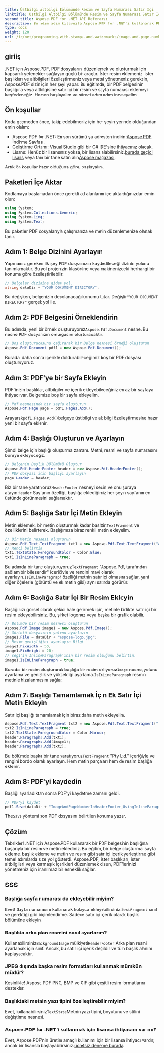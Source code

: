 ```yaml
---
title: Üstbilgi Altbilgi Bölümünde Resim ve Sayfa Numarası Satır İçi
linktitle: Üstbilgi Altbilgi Bölümünde Resim ve Sayfa Numarası Satır İçi
second_title: Aspose.PDF for .NET API Referansı
description: Bu adım adım kılavuzla Aspose.PDF for .NET'i kullanarak PDF'nin başlık bölümüne satır içi resim ve sayfa numarasının nasıl ekleneceğini öğrenin.
type: docs
weight: 120
url: /tr/net/programming-with-stamps-and-watermarks/image-and-page-number-in-header-footer-section-inline/
---
```

## giriiş

.NET için Aspose.PDF, PDF dosyalarını düzenlemek ve oluşturmak için kapsamlı yetenekler sağlayan güçlü bir araçtır. İster resim eklemeniz, ister başlıkları ve altbilgileri özelleştirmeniz veya metni yönetmeniz gereksin, Aspose.PDF sizin için her şeyi yapar. Bu eğitimde, bir PDF belgesinin başlığına veya altbilgisine satır içi bir resim ve sayfa numarası eklemeyi keşfedeceğiz. Hemen başlayalım ve süreci adım adım inceleyelim.

## Ön koşullar

Koda geçmeden önce, takip edebilmeniz için her şeyin yerinde olduğundan emin olalım:

-  Aspose.PDF for .NET: En son sürümü şu adresten indirin:[Aspose PDF İndirme Sayfası](https://releases.aspose.com/pdf/net/).
- Geliştirme Ortamı: Visual Studio gibi bir C# IDE'sine ihtiyacınız olacak.
-  Lisans: Henüz bir lisansınız yoksa, bir lisans alabilirsiniz.[burada geçici lisans](https://purchase.aspose.com/temporary-license/) veya tam bir tane satın alın[Aspose mağazası](https://purchase.aspose.com/buy).

Artık ön koşullar hazır olduğuna göre, başlayalım.

## Paketleri İçe Aktar

Kodlamaya başlamadan önce gerekli ad alanlarını içe aktardığınızdan emin olun:

```csharp
using System;
using System.Collections.Generic;
using System.Linq;
using System.Text;
```

Bu paketler PDF dosyalarıyla çalışmanıza ve metin düzenlemenize olanak tanır.

## Adım 1: Belge Dizinini Ayarlayın

Yapmamız gereken ilk şey PDF dosyamızın kaydedileceği dizinin yolunu tanımlamaktır. Bu yol projenizin klasörüne veya makinenizdeki herhangi bir konuma göre özelleştirilebilir.

```csharp
// Belgeler dizinine giden yol.
string dataDir = "YOUR DOCUMENT DIRECTORY";
```

 Bu değişken, belgenizin depolanacağı konumu tutar. Değiştir`"YOUR DOCUMENT DIRECTORY"` gerçek yol ile.

## Adım 2: PDF Belgesini Örneklendirin

 Bu adımda, yeni bir örnek oluşturuyoruz`Aspose.Pdf.Document` nesne. Bu nesne PDF dosyanızın omurgasını oluşturacaktır.

```csharp
// Boş oluşturucusunu çağırarak bir Belge nesnesi örneği oluşturun
Aspose.Pdf.Document pdf1 = new Aspose.Pdf.Document();
```

Burada, daha sonra içerikle doldurabileceğimiz boş bir PDF dosyası oluşturuyoruz.

## Adım 3: PDF'ye bir Sayfa Ekleyin

PDF'inizin başlıklar, altbilgiler ve içerik ekleyebileceğiniz en az bir sayfaya ihtiyacı var. Belgemize boş bir sayfa ekleyelim.

```csharp
// Pdf nesnesinde bir sayfa oluşturun
Aspose.Pdf.Page page = pdf1.Pages.Add();
```

 Arayarak`pdf1.Pages.Add()`belgeye üst bilgi ve alt bilgi özelleştirmesine hazır yeni bir sayfa eklenir.

## Adım 4: Başlığı Oluşturun ve Ayarlayın

Şimdi belge için başlığı oluşturma zamanı. Metni, resmi ve sayfa numarasını buraya ekleyeceğiz.

```csharp
// Belgenin Başlık Bölümünü Oluştur
Aspose.Pdf.HeaderFooter header = new Aspose.Pdf.HeaderFooter();
// PDF dosyası için başlığı ayarlayın
page.Header = header;
```

 Biz bir tane yaratıyoruz`HeaderFooter` nesneyi seçin ve onu şuraya atayın:`Header` Sayfanın özelliği, başlığa eklediğimiz her şeyin sayfanın en üstünde görünmesini sağlamaktır.

## Adım 5: Başlığa Satır İçi Metin Ekleyin

 Metin eklemek, bir metin oluşturmak kadar basittir.`TextFragment` ve özelliklerini belirterek. Başlığımıza biraz renkli metin ekleyelim.

```csharp
// Bir Metin nesnesi oluşturun
Aspose.Pdf.Text.TextFragment txt1 = new Aspose.Pdf.Text.TextFragment("Aspose.Pdf is a Robust component by");
// Rengi belirtin
txt1.TextState.ForegroundColor = Color.Blue;
txt1.IsInLineParagraph = true;
```

 Bu adımda bir tane oluşturuyoruz`TextFragment` "Aspose.Pdf, tarafından sağlam bir bileşendir" içeriğiyle ve rengini mavi olarak ayarlayın.`IsInLineParagraph` özelliği metnin satır içi olmasını sağlar, yani diğer öğelerle (görüntü ve ek metin gibi) aynı satırda görünür.

## Adım 6: Başlığa Satır İçi Bir Resim Ekleyin

Başlığınızı görsel olarak çekici hale getirmek için, metinle birlikte satır içi bir resim ekleyebilirsiniz. Bu, şirket logonuz veya başka bir grafik olabilir.

```csharp
// Bölümde bir resim nesnesi oluşturun
Aspose.Pdf.Image image1 = new Aspose.Pdf.Image();
// Görüntü dosyasının yolunu ayarlayın
image1.File = dataDir + "aspose-logo.jpg";
// Resim genişliğini ayarlayın Bilgi
image1.FixWidth = 50;
image1.FixHeight = 20;
// seg1'in InlineParagraph'ının bir resim olduğunu belirtin.
image1.IsInLineParagraph = true;
```

 Burada, bir resim oluşturarak başlığa bir resim ekliyoruz`Image` nesne, yolunu ayarlama ve genişlik ve yüksekliği ayarlama.`IsInLineParagraph` resmin metinle hizalanmasını sağlar.

## Adım 7: Başlığı Tamamlamak İçin Ek Satır İçi Metin Ekleyin

Satır içi başlığı tamamlamak için biraz daha metin ekleyelim.

```csharp
Aspose.Pdf.Text.TextFragment txt2 = new Aspose.Pdf.Text.TextFragment(" Pty Ltd.");
txt2.IsInLineParagraph = true;
txt2.TextState.ForegroundColor = Color.Maroon;
header.Paragraphs.Add(txt1);
header.Paragraphs.Add(image1);
header.Paragraphs.Add(txt2);
```

 Bu bölümde başka bir tane yaratıyoruz`TextFragment` "Pty Ltd." içeriğiyle ve rengini bordo olarak ayarlayın. Hem metin parçaları hem de resim başlığa eklenir.

## Adım 8: PDF'yi kaydedin

Başlığı ayarladıktan sonra PDF'yi kaydetme zamanı geldi.

```csharp
// PDF'yi kaydet
pdf1.Save(dataDir + "ImageAndPageNumberInHeaderFooter_UsingInlineParagraph_out.pdf");
```

 The`Save` yöntemi son PDF dosyasını belirtilen konuma yazar.

## Çözüm

Tebrikler! .NET için Aspose.PDF kullanarak bir PDF belgesinin başlığına başarıyla bir resim ve metin eklediniz. Bu eğitim, bir belge oluşturma, sayfa ekleme, başlık ekleme ve metin ve resim gibi satır içi içerik yerleştirme gibi temel adımlarda size yol gösterdi. Aspose.PDF, ister başlıkları, ister altbilgileri veya karmaşık içerikleri düzenlemek olsun, PDF'lerinizi yönetmeniz için inanılmaz bir esneklik sağlar. 

## SSS

### Başlığa sayfa numarası da ekleyebilir miyim?
 Evet! Sayfa numarasını kullanarak kolayca ekleyebilirsiniz.`TextFragment` sınıf ve gerektiği gibi biçimlendirme. Sadece satır içi içerik olarak başlık bölümüne ekleyin.

### Başlıkta arka plan resmini nasıl ayarlarım?
 Kullanabilirsiniz`BackgroundImage` mülkiyeti`HeaderFooter` Arka plan resmi ayarlamak için sınıf. Ancak, bu satır içi içerik değildir ve tüm başlık alanını kaplayacaktır.

### JPEG dışında başka resim formatları kullanmak mümkün müdür?
Kesinlikle! Aspose.PDF PNG, BMP ve GIF gibi çeşitli resim formatlarını destekler.

### Başlıktaki metnin yazı tipini özelleştirebilir miyim?
 Evet, kullanabilirsiniz`TextState`Metnin yazı tipini, boyutunu ve stilini değiştirme nesnesi.

### Aspose.PDF for .NET'i kullanmak için lisansa ihtiyacım var mı?
 Evet, Aspose.PDF'nin üretim amaçlı kullanımı için bir lisansa ihtiyacı vardır, ancak bir lisansla başlayabilirsiniz.[ücretsiz deneme burada](https://releases.aspose.com/).